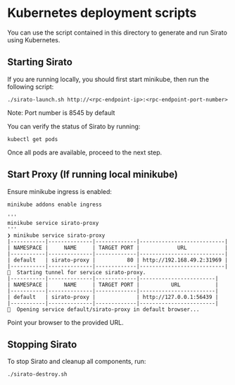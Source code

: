 # Kubernetes deployment scripts

You can use the script contained in this directory to generate and run Sirato using Kubernetes.

## Starting Sirato

If you are running locally, you should first start minikube, then run the following script:

```
./sirato-launch.sh http://<rpc-endpoint-ip>:<rpc-endpoint-port-number> 
```

Note: Port number is 8545 by default

You can verify the status of Sirato by running:

```
kubectl get pods
```

Once all pods are available, proceed to the next step.

## Start Proxy (If running local minikube)

Ensure minikube ingress is enabled:

```
minikube addons enable ingress
```

```
'''
minikube service sirato-proxy
'''
❯ minikube service sirato-proxy
|-----------|--------------|-------------|---------------------------|
| NAMESPACE |     NAME     | TARGET PORT |            URL            |
|-----------|--------------|-------------|---------------------------|
| default   | sirato-proxy |          80 | http://192.168.49.2:31969 |
|-----------|--------------|-------------|---------------------------|
🏃  Starting tunnel for service sirato-proxy.
|-----------|--------------|-------------|------------------------|
| NAMESPACE |     NAME     | TARGET PORT |          URL           |
|-----------|--------------|-------------|------------------------|
| default   | sirato-proxy |             | http://127.0.0.1:56439 |
|-----------|--------------|-------------|------------------------|
🎉  Opening service default/sirato-proxy in default browser...
```
Point your browser to the provided URL.

## Stopping Sirato

To stop Sirato and cleanup all components, run:

```
./sirato-destroy.sh
```
